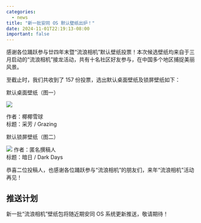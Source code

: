 ```yaml
---
categories:
  - news
title: "新一批安同 OS 默认壁纸出炉！"
date: 2024-11-01T22:19:13-08:00
important: false
---
```


感谢各位踊跃参与廿四年末暨“流浪相机”默认壁纸投票！本次候选壁纸均来自于三月启动的“流浪相机”接龙活动，共有十名社区好友参与，在中国多个地区捕捉美丽风景。

至截止时，我们共收到了 157 份投票，选出默认桌面壁纸及锁屏壁纸如下：

默认桌面壁纸（图一）

![](/assets/news/wallpaper-grazing.jpg)

作者：椰椰雪球  
标题：采芳 / Grazing

默认锁屏壁纸（图二）

![](/assets/news/wallpaper-dark-skies.jpg)
作者：匿名撰稿人  
标题：暗日 / Dark Days

恭喜二位投稿人，也感谢各位踊跃参与“流浪相机”的朋友们，来年“流浪相机”活动再见！

## 推送计划

新一批“流浪相机”壁纸包将随近期安同 OS 系统更新推送，敬请期待！
